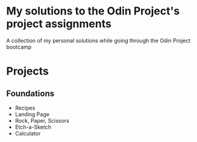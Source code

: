 # My solutions to the Odin Project's project assignments
A collection of my personal solutions while going through the Odin Project
bootcamp

# Projects
## Foundations
* Recipes
* Landing Page
* Rock, Paper, Scissors
* Etch-a-Sketch
* Calculator
